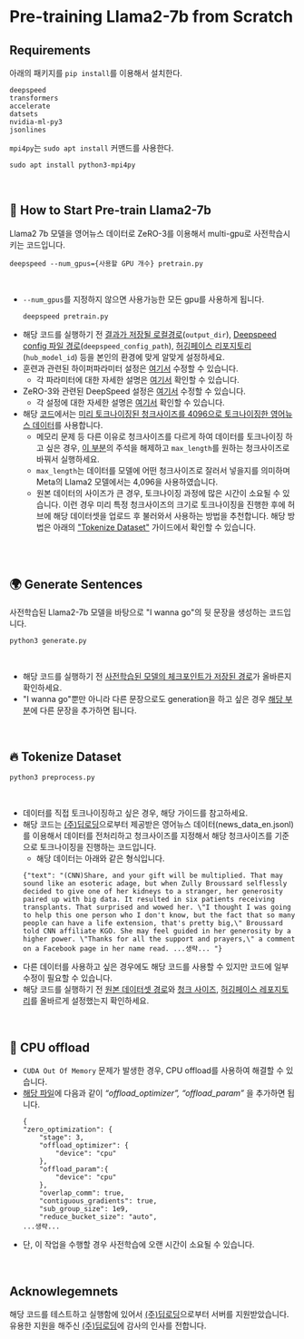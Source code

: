 # Pre-training Llama2-7b from Scratch 

## Requirements
아래의 패키지를 `pip install`를 이용해서 설치한다.

    deepspeed
    transformers
    accelerate
    datsets
    nvidia-ml-py3
    jsonlines

`mpi4py`는 `sudo apt install` 커맨드를 사용한다.

    sudo apt install python3-mpi4py


<br>


## 🌈 How to Start Pre-train Llama2-7b
Llama2 7b 모델을 영어뉴스 데이터로 ZeRO-3를 이용해서 multi-gpu로 사전학습시키는 코드입니다.

    deepspeed --num_gpus={사용할 GPU 개수} pretrain.py

<br>

- `--num_gpus`를 지정하지 않으면 사용가능한 모든 gpu를 사용하게 됩니다.
    ``````
    deepspeed pretrain.py
- 해당 코드를 실행하기 전 [결과가 저장될 로컬경로](https://github.com/SEUNKOREA/Llama2_PT/blob/85bca4868bfbf81864c9ea9df0854281f63ac794/pretrain.py#L55)(`output_dir`), [Deepspeed config 파일 경로](https://github.com/SEUNKOREA/Llama2_PT/blob/85bca4868bfbf81864c9ea9df0854281f63ac794/pretrain.py#L58C1-L58C22)(`deepspeed_config_path`), [허깅페이스 리포지토리](https://github.com/SEUNKOREA/Llama2_PT/blob/85bca4868bfbf81864c9ea9df0854281f63ac794/pretrain.py#L89)(`hub_model_id`) 등을 본인의 환경에 맞게 알맞게 설정하세요.
- 훈련과 관련된 하이퍼파라미터 설정은 [여기서](https://github.com/SEUNKOREA/Llama2_PT/blob/85bca4868bfbf81864c9ea9df0854281f63ac794/pretrain.py#L59) 수정할 수 있습니다.
    - 각 파라미터에 대한 자세한 설명은 [여기서](https://huggingface.co/docs/transformers/v4.35.2/en/main_classes/trainer#transformers.TrainingArguments) 확인할 수 있습니다.
- ZeRO-3와 관련된 DeepSpeed 설정은 [여기서](https://github.com/SEUNKOREA/Llama2_PT/blob/main/ds_config.json) 수정할 수 있습니다.
    - 각 설정에 대한 자세한 설명은 [여기서](https://www.deepspeed.ai/docs/config-json/) 확인할 수 있습니다.
- 해당 [코드](https://github.com/SEUNKOREA/Llama2_PT/blob/main/pretrain.py)에서는 [미리 토크나이징된 청크사이즈를 4096으로 토크나이징한 영어뉴스 데이터](https://huggingface.co/datasets/leeseeun/tokenized_news_2gb_4096)를 사용합니다. 
    - 메모리 문제 등 다른 이유로 청크사이즈를 다르게 하여 데이터를 토크나이징 하고 싶은 경우, [이 부분](https://github.com/SEUNKOREA/Llama2_PT/blob/85bca4868bfbf81864c9ea9df0854281f63ac794/pretrain.py#L32C1-L32C1)의 주석을 해제하고 `max_length`를 원하는 청크사이즈로 바꿔서 실행하세요.
    - `max_length`는 데이터를 모델에 어떤 청크사이즈로 잘러서 넣을지를 의미하며 Meta의 Llama2 모델에서는 4,096을 사용하였습니다.
    - 원본 데이터의 사이즈가 큰 경우, 토크나이징 과정에 많은 시간이 소요될 수 있습니다. 이런 경우 미리 특정 청크사이즈의 크기로 토크나이징을 진행한 후에 허브에 해당 데이터셋을 업로드 후 불러와서 사용하는 방법을 추천합니다. 해당 방법은 아래의 ["Tokenize Dataset"](https://github.com/SEUNKOREA/Llama2_PT/tree/main#-tokenize-dataset) 가이드에서 확인할 수 있습니다.

<br>
<br>

## 🌍 Generate Sentences
사전학습된 Llama2-7b 모델을 바탕으로 "I wanna go"의 뒷 문장을 생성하는 코드입니다.

    python3 generate.py

<br>

- 해당 코드를 실행하기 전 [사전학습된 모델의 체크포인트가 저장된 경로](https://github.com/SEUNKOREA/Llama2_PT/blob/85bca4868bfbf81864c9ea9df0854281f63ac794/generate.py#L16)가 올바른지 확인하세요.
- "I wanna go"뿐만 아니라 다른 문장으로도 generation을 하고 싶은 경우 [해당 부분](https://github.com/SEUNKOREA/Llama2_PT/blob/85bca4868bfbf81864c9ea9df0854281f63ac794/generate.py#L22C1-L22C1)에 다른 문장을 추가하면 됩니다.

<br>

## 🔥 Tokenize Dataset

    python3 preprocess.py

<br>

- 데이터를 직접 토크나이징하고 싶은 경우, 해당 가이드를 참고하세요.
- 해당 코드는 [(주)딥로딩](https://www.deeploading.com/)으로부터 제공받은 영어뉴스 데이터(news_data_en.jsonl)를 이용해서 데이터를 전처리하고 청크사이즈를 지정해서 해당 청크사이즈를 기준으로 토크나이징을 진행하는 코드입니다. 
    - 해당 데이터는 아래와 같은 형식입니다.
    ``````
    {"text": "(CNN)Share, and your gift will be multiplied. That may sound like an esoteric adage, but when Zully Broussard selflessly decided to give one of her kidneys to a stranger, her generosity paired up with big data. It resulted in six patients receiving transplants. That surprised and wowed her. \"I thought I was going to help this one person who I don't know, but the fact that so many people can have a life extension, that's pretty big,\" Broussard told CNN affiliate KGO. She may feel guided in her generosity by a higher power. \"Thanks for all the support and prayers,\" a comment on a Facebook page in her name read. ...생략... "}

- 다른 데이터를 사용하고 싶은 경우에도 해당 코드를 사용할 수 있지만 코드에 일부 수정이 필요할 수 있습니다.
- 해당 코드를 실행하기 전 [원본 데이터셋 경로](https://github.com/SEUNKOREA/Llama2_PT/blob/85bca4868bfbf81864c9ea9df0854281f63ac794/preprocess.py#L55)와 [청크 사이즈](https://github.com/SEUNKOREA/Llama2_PT/blob/85bca4868bfbf81864c9ea9df0854281f63ac794/preprocess.py#L62), [허깅페이스 레포지토리](https://github.com/SEUNKOREA/Llama2_PT/blob/85bca4868bfbf81864c9ea9df0854281f63ac794/preprocess.py#L66)를 올바르게 설정했는지 확인하세요.

<br>

## 🧩 CPU offload
- `CUDA Out Of Memory` 문제가 발생한 경우, CPU offload를 사용하여 해결할 수 있습니다.
- [해당 파일](https://github.com/SEUNKOREA/Llama2_PT/blob/main/ds_config.json)에 다음과 같이 *“offload_optimizer”, “offload_param”* 을 추가하면 됩니다.
    ``````
    {
    "zero_optimization": {
        "stage": 3,
        "offload_optimizer": {
            "device": "cpu"
        },
        "offload_param":{
            "device": "cpu"
        },
        "overlap_comm": true,
        "contiguous_gradients": true,
        "sub_group_size": 1e9,
        "reduce_bucket_size": "auto",
    ...생략...
- 단, 이 작업을 수행할 경우 사전학습에 오랜 시간이 소요될 수 있습니다. 

<br>

## Acknowlegemnets
해당 코드를 테스트하고 실행함에 있어서 [(주)딥로딩](https://www.deeploading.com/)으로부터 서버를 지원받았습니다.
<br>
유용한 지원을 해주신 [(주)딥로딩](https://www.deeploading.com/)에 감사의 인사를 전합니다.
